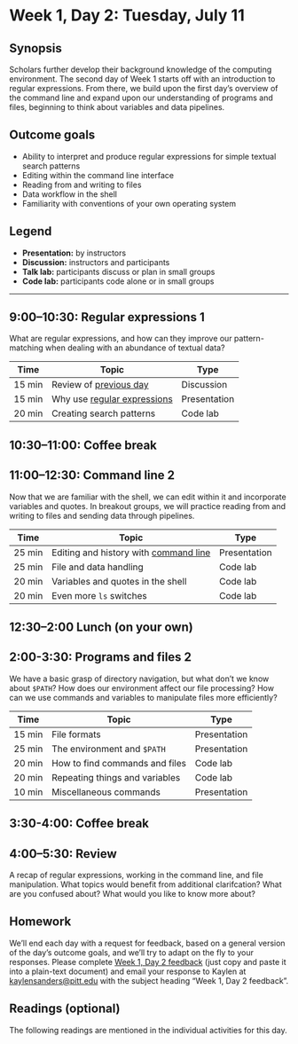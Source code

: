 # Week 1, Day 2: Tuesday, July 11

## Synopsis

Scholars further develop their background knowledge of the computing environment. The second day of Week 1 starts off with an introduction to regular expressions. From there, we build upon the first day’s overview of the command line and expand upon our understanding of programs and files, beginning to think about variables and data pipelines.  

## Outcome goals

* Ability to interpret and produce regular expressions for simple textual search patterns
* Editing within the command line interface
* Reading from and writing to files
* Data workflow in the shell
* Familiarity with conventions of your own operating system

## Legend

* **Presentation:** by instructors
* **Discussion:** instructors and participants
* **Talk lab:** participants discuss or plan in small groups
* **Code lab:** participants code alone or in small groups

______

## 9:00–10:30: Regular expressions 1

What are regular expressions, and how can they improve our pattern-matching when dealing with an abundance of textual data?

Time | Topic | Type
---- | ----  | ----
15 min | Review of [previous day](week_1_day_1_plan.md) | Discussion
15 min | Why use [regular expressions](regex1.md) | Presentation
20 min | Creating search patterns | Code lab


## 10:30–11:00: Coffee break

## 11:00–12:30: Command line 2

Now that we are familiar with the shell, we can edit within it and incorporate variables and quotes. In breakout groups, we will practice reading from and writing to files and sending data through pipelines.

Time | Topic | Type
---- | ----  | ----
25 min | Editing and history with [command line](command2.md) | Presentation
25 min | File and data handling | Code lab
20 min | Variables and quotes in the shell | Code lab
20 min | Even more `ls` switches | Code lab

## 12:30–2:00 Lunch (on your own)

## 2:00-3:30: Programs and files 2

We have a basic grasp of directory navigation, but what don’t we know about `$PATH`? How does our environment affect our file processing? How can we use commands and variables to manipulate files more efficiently? 

Time | Topic | Type
---- | ----  | ----
15 min | File formats | Presentation
25 min | The environment and `$PATH` | Presentation
20 min | How to find commands and files | Code lab
20 min | Repeating things and variables | Code lab
10 min | Miscellaneous commands | Presentation


## 3:30-4:00: Coffee break

## 4:00–5:30: Review

A recap of regular expressions, working in the command line, and file manipulation. What topics would benefit from additional clarifcation? What are you confused about? What would you like to know more about?

## Homework

We’ll end each day with a request for feedback, based on a general version of the day’s outcome goals, and we’ll try to adapt on the fly to your responses. Please complete [Week 1, Day 2 feedback](week_1_day_2_feedback.md) (just copy and paste it into a plain-text document) and email your response to Kaylen at [kaylensanders@pitt.edu](mailto:kaylensanders@pitt.edu) with the subject heading “Week 1, Day 2 feedback”.

## Readings (optional)

The following readings are mentioned in the individual activities for this day.
